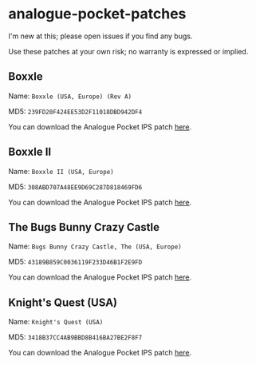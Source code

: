 # analogue-pocket-patches

I'm new at this; please open issues if you find any bugs.

Use these patches at your own risk; no warranty is expressed or implied.

## Boxxle

Name: `Boxxle (USA, Europe) (Rev A)`

MD5: `239FD20F424EE53D2F11018DBD942DF4`

You can download the Analogue Pocket IPS patch [here](https://github.com/treyturner/analogue-pocket-patches/raw/main/Boxxle%20(USA,%20Europe)%20(Rev%20A)%20Pocket%20Conversion%20v1.0.ips).

## Boxxle II

Name: `Boxxle II (USA, Europe)`

MD5: `308ABD707A48EE9D69C287D818469FD6`

You can download the Analogue Pocket IPS patch [here](https://github.com/treyturner/analogue-pocket-patches/raw/main/Boxxle%20II%20(USA,%20Europe)%20Pocket%20Conversion%20v1.0.ips).

## The Bugs Bunny Crazy Castle 

Name: `Bugs Bunny Crazy Castle, The (USA, Europe)`

MD5: `43189B859C0036119F233D46B1F2E9FD`

You can download the Analogue Pocket IPS patch [here](https://github.com/treyturner/analogue-pocket-patches/raw/main/Bugs%20Bunny%20Crazy%20Castle,%20The%20(USA,%20Europe)%20Pocket%20Conversion%20v1.0.ips).

## Knight's Quest (USA)

Name: `Knight's Quest (USA)`

MD5: `3418B37CC4AB9BBD8B416BA27BE2F8F7`

You can download the Analogue Pocket IPS patch [here](https://github.com/treyturner/analogue-pocket-patches/raw/main/Knight's%20Quest%20(USA)%20Pocket%20Conversion%20v1.0.ips).
